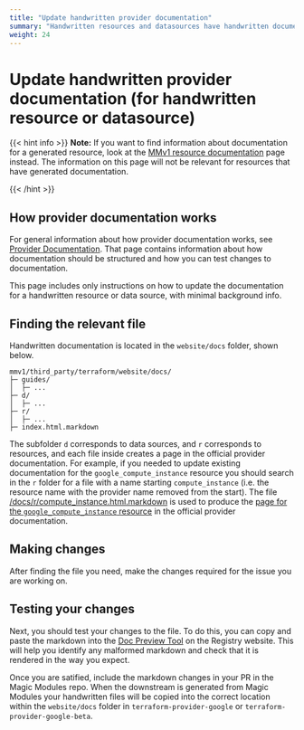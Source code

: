 ```yaml
---
title: "Update handwritten provider documentation"
summary: "Handwritten resources and datasources have handwritten documentation that needs to be updated in PRs."
weight: 24
---
```


# Update handwritten provider documentation (for handwritten resource or datasource)

{{< hint info >}}
**Note:** If you want to find information about documentation for a generated resource, look at the [MMv1 resource documentation](/magic-modules/docs/how-to/mmv1-resource-documentation) page instead. The information on this page will not be relevant for resources that have generated documentation.

{{< /hint >}}

## How provider documentation works

For general information about how provider documentation works, see [Provider Documentation](/magic-modules/docs/getting-started/provider-documentation).
That page contains information about how documentation should be structured and how you can test changes to documentation.

This page includes only instructions on how to update the documentation for a handwritten resource or data source, with minimal background info.

## Finding the relevant file

Handwritten documentation is located in the `website/docs` folder, shown below.

```
mmv1/third_party/terraform/website/docs/
├─ guides/
│  ├─ ...
├─ d/
│  ├─ ...
├─ r/
│  ├─ ...
├─ index.html.markdown
```


The subfolder `d` corresponds to data sources, and `r` corresponds to resources, and each file inside creates a page in the official provider documentation. For example, if you needed to update existing documentation for the `google_compute_instance` resource you should search in the `r` folder for a file with a name starting `compute_instance` (i.e. the resource name with the provider name removed from the start). The file [/docs/r/compute_instance.html.markdown](https://github.com/GoogleCloudPlatform/magic-modules/blob/main/mmv1/third_party/terraform/website/docs/r/compute_instance.html.markdown) is used to produce the [page for the `google_compute_instance` resource](https://registry.terraform.io/providers/hashicorp/google/latest/docs/resources/compute_instance) in the official provider documentation.

## Making changes

After finding the file you need, make the changes required for the issue you are working on.

## Testing your changes

Next, you should test your changes to the file. To do this, you can copy and paste the markdown into the [Doc Preview Tool](https://registry.terraform.io/tools/doc-preview) on the Registry website. This will help you identify any malformed markdown and check that it is rendered in the way you expect.

Once you are satified, include the markdown changes in your PR in the Magic Modules repo. When the downstream is generated from Magic Modules your handwritten files will be copied into the correct location within the `website/docs` folder in `terraform-provider-google` or `terraform-provider-google-beta`.